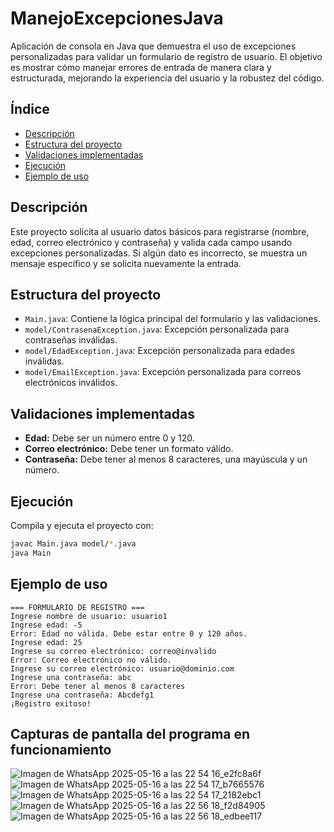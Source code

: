 # ManejoExcepcionesJava

Aplicación de consola en Java que demuestra el uso de excepciones personalizadas para validar un formulario de registro de usuario. El objetivo es mostrar cómo manejar errores de entrada de manera clara y estructurada, mejorando la experiencia del usuario y la robustez del código.

## Índice

- [Descripción](#descripción)
- [Estructura del proyecto](#estructura-del-proyecto)
- [Validaciones implementadas](#validaciones-implementadas)
- [Ejecución](#ejecución)
- [Ejemplo de uso](#ejemplo-de-uso)

## Descripción

Este proyecto solicita al usuario datos básicos para registrarse (nombre, edad, correo electrónico y contraseña) y valida cada campo usando excepciones personalizadas. Si algún dato es incorrecto, se muestra un mensaje específico y se solicita nuevamente la entrada.

## Estructura del proyecto

- `Main.java`: Contiene la lógica principal del formulario y las validaciones.
- `model/ContrasenaException.java`: Excepción personalizada para contraseñas inválidas.
- `model/EdadException.java`: Excepción personalizada para edades inválidas.
- `model/EmailException.java`: Excepción personalizada para correos electrónicos inválidos.

## Validaciones implementadas

- **Edad:** Debe ser un número entre 0 y 120.
- **Correo electrónico:** Debe tener un formato válido.
- **Contraseña:** Debe tener al menos 8 caracteres, una mayúscula y un número.

## Ejecución

Compila y ejecuta el proyecto con:

```sh
javac Main.java model/*.java
java Main
```

## Ejemplo de uso

```
=== FORMULARIO DE REGISTRO ===
Ingrese nombre de usuario: usuario1
Ingrese edad: -5
Error: Edad no válida. Debe estar entre 0 y 120 años.
Ingrese edad: 25
Ingrese su correo electrónico: correo@invalido
Error: Correo electrónico no válido.
Ingrese su correo electrónico: usuario@dominio.com
Ingrese una contraseña: abc
Error: Debe tener al menos 8 caracteres
Ingrese una contraseña: Abcdefg1
¡Registro exitoso!
```
## Capturas de pantalla del programa en funcionamiento
![Imagen de WhatsApp 2025-05-16 a las 22 54 16_e2fc8a6f](https://github.com/user-attachments/assets/9bfc74ae-c9f4-4524-a2ba-24aaee71d844)
![Imagen de WhatsApp 2025-05-16 a las 22 54 17_b7665576](https://github.com/user-attachments/assets/1b727fd6-e1fa-4549-8c90-bcf253bffb32)
![Imagen de WhatsApp 2025-05-16 a las 22 54 17_2182ebc1](https://github.com/user-attachments/assets/a5daf241-8fbc-49ec-bc96-822c1fa1e67f)
![Imagen de WhatsApp 2025-05-16 a las 22 56 18_f2d84905](https://github.com/user-attachments/assets/cea318b0-d263-437c-98dc-d1f4a1df72b1)
![Imagen de WhatsApp 2025-05-16 a las 22 56 18_edbee117](https://github.com/user-attachments/assets/a5eb8093-d3b4-407a-8660-e6f41d68c9c8)




